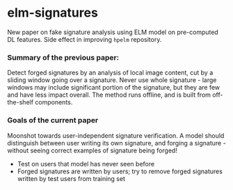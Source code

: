 # elm-signatures

New paper on fake signature analysis using ELM model on pre-computed DL features. Side effect in improving `hpelm` repository.


### Summary of the previous paper:

Detect forged signatures by an analysis of local image content, cut by a sliding window going over a signature. 
Never use whole signature - large windows may include significant portion of the signature, but they are few and have less impact overall.
The method runs offline, and is built from off-the-shelf components.


### Goals of the current paper

Moonshot towards user-independent signature verification. A model should distinguish between user writing its own signature, and forging a signature - without seeing correct examples of signature being forged!

 - Test on users that model has never seen before
 - Forged signatures are written by users; try to remove forged signatures written by test users from training set
